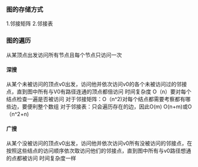 ### 图的存储方式
1.邻接矩阵
2.邻接表


### 图的遍历
从某顶点出发访问所有节点且每个节点只访问一次
#### 深搜
从某个未被访问的顶点v0出发，访问他并依次访问v0的各个未被访问过的邻接点，直到图中所有与V0有路径连通的顶点都倍访问
时间复杂度
	O（n）要对每个结点检查一遍是否被访问
	对于邻接矩阵：O（n^2)对每个结点都需要考察都有哪些边，要便利整个数组
	对于邻接表：只会遍历存在的边，因此O(m)
O(n+m)或O（n^2+n)

#### 广搜
从某个没被访问的顶点v0出发，访问他并依次访问v0所有没被访问的邻接点，在按照这些结点的访问顺序依次取访问他们的邻接点，直到图中所有与v0路径想通的点都被访问
时间复杂度一样


